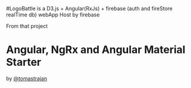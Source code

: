 #LogoBattle 
is a D3.js + Angular(RxJs) + firebase (auth and fireStore realTime db) webApp Host by firebase


From that project 

# Angular, NgRx and Angular Material Starter 
by [@tomastrajan](https://twitter.com/tomastrajan)

